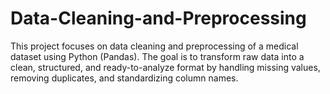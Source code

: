 # Data-Cleaning-and-Preprocessing
This project focuses on data cleaning and preprocessing of a medical dataset using Python (Pandas). The goal is to transform raw data into a clean, structured, and ready-to-analyze format by handling missing values, removing duplicates, and standardizing column names.
